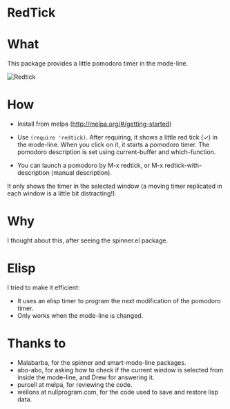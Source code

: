 RedTick
=======

# What #

This package provides a little pomodoro timer in the mode-line.

![Redtick](https://raw.githubusercontent.com/ferfebles/redtick/master/redtick.gif)

# How #

* Install from melpa (http://melpa.org/#/getting-started)

* Use `(require 'redtick)`. After requiring, it shows a little red tick (✓) in the mode-line. When
you click on it, it starts a pomodoro timer. The pomodoro description is set using current-buffer and which-function.

* You can launch a pomodoro by M-x redtick, or M-x redtick-with-description (manual description).

It only shows the timer in the selected window (a moving timer
replicated in each window is a little bit distracting!).

# Why #

I thought about this, after seeing the spinner.el package.

# Elisp #

I tried to make it efficient:
  - It uses an elisp timer to program the next modification of the
    pomodoro timer.
  - Only works when the mode-line is changed.

# Thanks to #

* Malabarba, for the spinner and smart-mode-line packages.
* abo-abo, for asking how to check if the current window is selected from
inside the mode-line, and Drew for answering it.
* purcell at melpa, for reviewing the code. 
* wellons at nullprogram.com, for the code used to save and restore lisp data.
